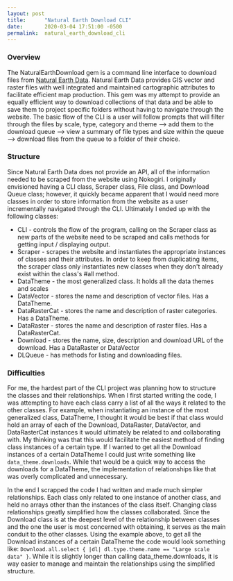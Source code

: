```yaml
---
layout: post
title:      "Natural Earth Download CLI"
date:       2020-03-04 17:51:00 -0500
permalink:  natural_earth_download_cli
---
```



### Overview

The NaturalEarthDownload gem is a command line interface to download files from [Natural Earth Data](https://www.naturalearthdata.com). Natural Earth Data provides GIS vector and raster files with well integrated and maintained cartographic attributes to facilitate efficient map production. This gem was my attempt to provide an equally efficient way to download collections of that data and be able to save them to project specific folders without having to navigate through the website. The basic flow of the CLI is a user will follow prompts that will filter through the files by scale, type, category and theme --> add them to the download queue --> view a summary of file types and size within the queue --> download files from the queue to a folder of their choice.

### Structure

Since Natural Earth Data does not provide an API, all of the information needed to be scraped from the website using Nokogiri. I originally envisioned having a CLI class, Scraper class, File class, and Download Queue class; however, it quickly became apparent that I would need more classes in order to store information from the website as a user incrementally navigated through the CLI. Ultimately I ended up with the following classes:

* CLI - controls the flow of the program, calling on the Scraper class as new parts of the website need to be scraped and calls methods for getting input / displaying output.
* Scraper - scrapes the website and instantiates the appropriate instances of classes and their attributes. In order to keep from duplicating items, the scraper class only instantiates new classes when they don't already exist within the class's #all method.
* DataTheme - the most generalized class. It holds all the data themes and scales
* DataVector - stores the name and description of vector files. Has a DataTheme.
* DataRasterCat - stores the name and description of raster categories. Has a DataTheme.
* DataRaster - stores the name and description of raster files. Has a DataRasterCat.
* Download - stores the name, size, description and download URL of the download. Has a DataRaster or DataVector
* DLQueue - has methods for listing and downloading files.

### Difficulties

For me, the hardest part of the CLI project was planning how to structure the classes and their relationships. When I first started writing the code, I was attempting to have each class carry a list of all the ways it related to the other classes. For example, when instantiating an instance of the most generalized class, DataTheme, I thought it would be best if that class would hold an array of each of the Download, DataRaster, DataVector, and DataRasterCat instances it would ultimately be related to and collaborating with. My thinking was that this would facilitate the easiest method of finding class instances of a certain type. If I wanted to get all the Download instances of a certain DataTheme I could just write something like `data_theme.downloads`. While that would be a quick way to access the downloads for a DataTheme, the implementation of relationships like that was overly complicated and unnecessary.

In the end I scrapped the code I had written and made much simpler relationships. Each class only related to one instance of another class, and held no arrays other than the instances of the class itself.  Changing class relationships greatly simplified how the classes collaborated. Since the Download class is at the deepest level of the relationship between classes and the one the user is most concerned with obtaining, it serves as the main conduit to the other classes. Using the example above, to get all the Download instances of a certain DataTheme the code would look something like: `Download.all.select { |dl| dl.type.theme.name == "Large scale data" }`. While it is slightly longer than calling data_theme.downloads, it is way easier to manage and maintain the relationships using the simplified structure.

